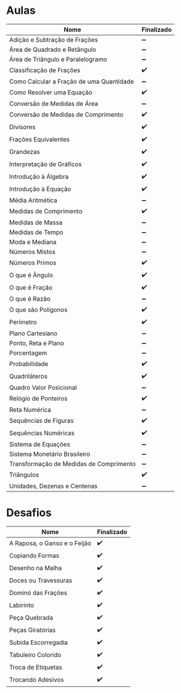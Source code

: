 # Aulas

| Nome | Finalizado |
|------|-----------|
| Adição e Subtração de Frações | ➖ |
| Área de Quadrado e Retângulo | ➖ |
| Área de Triângulo e Paralelogramo | ➖ |
| Classificação de Frações | ✔️ |
| Como Calcular a Fração de uma Quantidade | ➖ |
| Como Resolver uma Equação | ✔️ |
| Conversão de Medidas de Área | ➖ |
| Conversão de Medidas de Comprimento | ✔️ |
| Divisores | ✔️ |
| Frações Equivalentes | ✔️ |
| Grandezas | ✔️ |
| Interpretação de Gráficos | ✔️ |
| Introdução à Álgebra | ✔️ |
| Introdução à Equação | ✔️ |
| Média Aritmética | ➖ |
| Medidas de Comprimento | ✔️ |
| Medidas de Massa | ➖ |
| Medidas de Tempo | ➖ |
| Moda e Mediana | ➖ |
| Números Mistos | ➖ |
| Números Primos | ✔️ |
| O que é Ângulo | ✔️ |
| O que é Fração | ✔️ |
| O que é Razão | ➖ |
| O que são Polígonos | ✔️ |
| Perímetro | ✔️ |
| Plano Cartesiano | ➖ |
| Ponto, Reta e Plano | ➖ |
| Porcentagem | ➖ |
| Probabilidade | ✔️ |
| Quadriláteros | ✔️ |
| Quadro Valor Posicional | ➖ |
| Relógio de Ponteiros | ✔️ |
| Reta Numérica | ➖ |
| Sequências de Figuras | ✔️ |
| Sequências Numéricas | ✔️ |
| Sistema de Equações | ➖ |
| Sistema Monetário Brasileiro | ➖ |
| Transformação de Medidas de Comprimento | ➖ |
| Triângulos | ✔️ |
| Unidades, Dezenas e Centenas | ➖ |

# Desafios

| Nome | Finalizado |
|------|-----------|
| A Raposa, o Ganso e o Feijão | ✔️ |
| Copiando Formas | ✔️ |
| Desenho na Malha | ✔️ |
| Doces ou Travessuras | ✔️ |
| Dominó das Frações | ✔️ |
| Labirinto | ✔️ |
| Peça Quebrada | ✔️ |
| Peças Giratórias | ✔️ |
| Subida Escorregadia | ✔️ |
| Tabuleiro Colorido | ✔️ |
| Troca de Etiquetas | ✔️ |
| Trocando Adesivos | ✔️ |